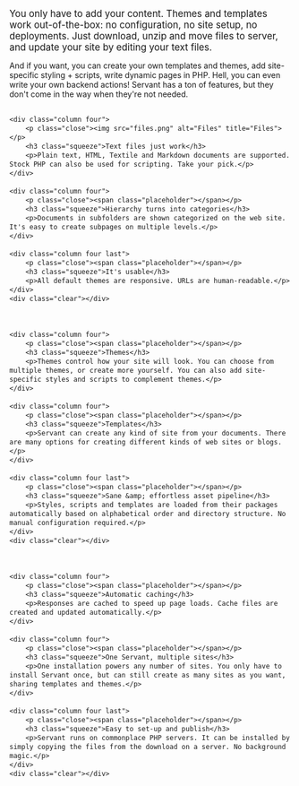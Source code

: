 
<div class="intro">
	<p><big>You only have to add your content. Themes and templates work out-of-the-box: no configuration, no site setup, no deployments. Just download, unzip and move files to server, and update your site by editing your text files.</big></p>
	<p>And if you want, you can create your own templates and themes, add site-specific styling + scripts, write dynamic pages in PHP. Hell, you can even write your own backend actions! Servant has a ton of features, but they don't come in the way when they're not needed.</p>
</div>



<div class="columns">



	<div class="column four">
		<p class="close"><img src="files.png" alt="Files" title="Files"></p>
		<h3 class="squeeze">Text files just work</h3>
		<p>Plain text, HTML, Textile and Markdown documents are supported. Stock PHP can also be used for scripting. Take your pick.</p>
	</div>

	<div class="column four">
		<p class="close"><span class="placeholder"></span></p>
		<h3 class="squeeze">Hierarchy turns into categories</h3>
		<p>Documents in subfolders are shown categorized on the web site. It's easy to create subpages on multiple levels.</p>
	</div>

	<div class="column four last">
		<p class="close"><span class="placeholder"></span></p>
		<h3 class="squeeze">It's usable</h3>
		<p>All default themes are responsive. URLs are human-readable.</p>
	</div>
	<div class="clear"></div>



	<div class="column four">
		<p class="close"><span class="placeholder"></span></p>
		<h3 class="squeeze">Themes</h3>
		<p>Themes control how your site will look. You can choose from multiple themes, or create more yourself. You can also add site-specific styles and scripts to complement themes.</p>
	</div>

	<div class="column four">
		<p class="close"><span class="placeholder"></span></p>
		<h3 class="squeeze">Templates</h3>
		<p>Servant can create any kind of site from your documents. There are many options for creating different kinds of web sites or blogs.</p>
	</div>

	<div class="column four last">
		<p class="close"><span class="placeholder"></span></p>
		<h3 class="squeeze">Sane &amp; effortless asset pipeline</h3>
		<p>Styles, scripts and templates are loaded from their packages automatically based on alphabetical order and directory structure. No manual configuration required.</p>
	</div>
	<div class="clear"></div>



	<div class="column four">
		<p class="close"><span class="placeholder"></span></p>
		<h3 class="squeeze">Automatic caching</h3>
		<p>Responses are cached to speed up page loads. Cache files are created and updated automatically.</p>
	</div>

	<div class="column four">
		<p class="close"><span class="placeholder"></span></p>
		<h3 class="squeeze">One Servant, multiple sites</h3>
		<p>One installation powers any number of sites. You only have to install Servant once, but can still create as many sites as you want, sharing templates and themes.</p>
	</div>

	<div class="column four last">
		<p class="close"><span class="placeholder"></span></p>
		<h3 class="squeeze">Easy to set-up and publish</h3>
		<p>Servant runs on commonplace PHP servers. It can be installed by simply copying the files from the download on a server. No background magic.</p>
	</div>
	<div class="clear"></div>



</div>
